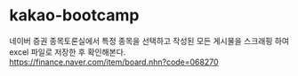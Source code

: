 # kakao-bootcamp

네이버 증권 종목토론실에서 특정 종목을 선택하고 작성된 모든 게시물을 스크래핑
하여 excel 파일로 저장한 후 확인해본다.  
https://finance.naver.com/item/board.nhn?code=068270
